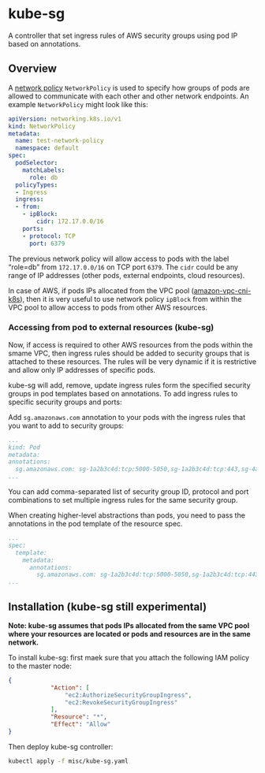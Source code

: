# kube-sg
A controller that set ingress rules of AWS security groups using pod IP based on annotations.

## Overview

A [network policy](https://kubernetes.io/docs/concepts/services-networking/network-policies/) `NetworkPolicy` is used to specify how groups of pods are allowed to communicate with each other and other network endpoints. An example `NetworkPolicy` might look like this:
```yaml
apiVersion: networking.k8s.io/v1
kind: NetworkPolicy
metadata:
  name: test-network-policy
  namespace: default
spec:
  podSelector:
    matchLabels:
      role: db
  policyTypes:
  - Ingress
  ingress:
  - from:
    - ipBlock:
        cidr: 172.17.0.0/16
    ports:
    - protocol: TCP
      port: 6379
```

The previous network policy will allow access to pods with the label “role=db” from `172.17.0.0/16` on TCP port `6379`. The `cidr` could be any range of IP addresses (other pods, external endpoints, cloud resources).

In case of AWS, if pods IPs allocated from the VPC pool ([amazon-vpc-cni-k8s](https://github.com/aws/amazon-vpc-cni-k8s)), then it is very useful to use network policy `ipBlock` from within the VPC pool to allow access to pods from other AWS resources.

### Accessing from pod to external resources (kube-sg)

Now, if access is required to other AWS resources from the pods within the smame VPC, then ingress rules should be added to security groups that is attached to these resources. The rules will be very dynamic if it is restrictive and allow only IP addresses of specific pods.

kube-sg will add, remove, update ingress rules form the specified security groups in pod templates based on annotations. To add ingress rules to specific security groups and ports:

Add `sg.amazonaws.com` annotation to your pods with the ingress rules that you want to add to security groups:
```yaml
...
kind: Pod
metadata:
annotations:
  sg.amazonaws.com: sg-1a2b3c4d:tcp:5000-5050,sg-1a2b3c4d:tcp:443,sg-4a3b2c1d:udp:7000-7005
...
```

You can add comma-separated list of security group ID, protocol and port combinations to set multiple ingress rules for the same security group.

When creating higher-level abstractions than pods, you need to pass the annotations in the pod template of the
resource spec.

```yaml
...
spec:
  template:
    metadata:
      annotations:
        sg.amazonaws.com: sg-1a2b3c4d:tcp:5000-5050,sg-1a2b3c4d:tcp:443,sg-4a3b2c1d:udp:7000-7005
...
```

## Installation (kube-sg still experimental)

**Note: kube-sg assumes that pods IPs allocated from the same VPC pool where your resources are located or pods and resources are in the same network.**

To install kube-sg: first maek sure that you attach the following IAM policy to the master node:
```json
{
            "Action": [
                "ec2:AuthorizeSecurityGroupIngress",
                "ec2:RevokeSecurityGroupIngress"
            ],
            "Resource": "*",
            "Effect": "Allow"
}
```

Then deploy kube-sg controller:
```bash
kubectl apply -f misc/kube-sg.yaml
```
